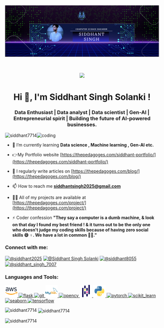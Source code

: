 ![logo](https://github.com/siddhant7714/siddhant7714/blob/main/Github%20Banner.png)
<h1 align="center">
    <img src="https://readme-typing-svg.herokuapp.com/?font=Righteous&size=35&center=true&vCenter=true&width=500&height=70&duration=4000&lines=Hi+There!+👋;+I'm+Siddhant+Singh!;" />
</h1>

<h1 align="center">Hi 👋, I'm Siddhant Singh Solanki !</h1>
<h3 align="center">Data Enthusiast | Data analyst | Data scientist | Gen-AI | Entrepreneurial spirit | Building the future of AI-powered businesses.</h3>

<img align="right" alt="coding" width="400" src="https://repository-images.githubusercontent.com/462900780/0a10af70-6cbf-46df-9071-0ff586a3b1d6">

<p align="left"> <img src="https://komarev.com/ghpvc/?username=siddhant7714&label=Profile%20views&color=0e75b6&style=flat" alt="siddhant7714" /> </p>

- 🌱 I’m currently learning **Data science , Machine learning , Gen-AI etc.**

- 👉My Portfolio website [https://thepedagoges.com/siddhant-portfolio/](https://thepedagoges.com/siddhant-portfolio/)

- 📝 I regularly write articles on [https://thepedagoges.com/blog/](https://thepedagoges.com/blog/)

- 📫 How to reach me **siddhantsingh2025@gmail.com**

- 👨‍💻 All of my projects are available at [https://thepedagoges.com/project/](https://thepedagoges.com/project/)

- ⚡ Coder confession **"They say a computer is a dumb machine, & look on that day I found my best friend ! & it turns out to be the only one who doesn't judge my coding skills because of having zero social skills 😄 ‍♀️. We have a lot in common 🤷‍♂️."**

<h3 align="left">Connect with me:</h3>
<p align="left">
<a href="https://twitter.com/@siddhant2025" target="blank"><img align="center" src="https://raw.githubusercontent.com/rahuldkjain/github-profile-readme-generator/master/src/images/icons/Social/twitter.svg" alt="@siddhant2025" height="30" width="40" /></a>
<a href="https://www.linkedin.com/in/siddhant-singh-solanki-8267a722a/?utm_source=share&utm_campaign=share_via&utm_content=profile&utm_medium=android_apphttps://www.linkedin.com/in/siddhant-singh-solanki-8267a722a?utm_source=share&utm_campaign=share_via&utm_content=profile&utm_medium=android_app" target="_blank"><img align="center" src="https://raw.githubusercontent.com/rahuldkjain/github-profile-readme-generator/master/src/images/icons/Social/linked-in-alt.svg" alt="@Siddhant Singh Solanki" height="30" width="40" /></a>
<a href="https://kaggle.com/@siddhant8055" target="blank"><img align="center" src="https://raw.githubusercontent.com/rahuldkjain/github-profile-readme-generator/master/src/images/icons/Social/kaggle.svg" alt="@siddhant8055" height="30" width="40" /></a>
<a href="https://www.instagram.com/siddhant_singh_7007/" target="blank"><img align="center" src="https://raw.githubusercontent.com/rahuldkjain/github-profile-readme-generator/master/src/images/icons/Social/instagram.svg" alt="@siddhant_singh_7007" height="30" width="40" /></a>
</p>

<h3 align="left">Languages and Tools:</h3>
<p align="left"> <a href="https://aws.amazon.com" target="_blank" rel="noreferrer"> <img src="https://raw.githubusercontent.com/devicons/devicon/master/icons/amazonwebservices/amazonwebservices-original-wordmark.svg" alt="aws" width="40" height="40"/> </a> <a href="https://flask.palletsprojects.com/" target="_blank" rel="noreferrer"> <img src="https://www.vectorlogo.zone/logos/pocoo_flask/pocoo_flask-icon.svg" alt="flask" width="40" height="40"/> </a> <a href="https://git-scm.com/" target="_blank" rel="noreferrer"> <img src="https://www.vectorlogo.zone/logos/git-scm/git-scm-icon.svg" alt="git" width="40" height="40"/> </a> <a href="https://www.mysql.com/" target="_blank" rel="noreferrer"> <img src="https://raw.githubusercontent.com/devicons/devicon/master/icons/mysql/mysql-original-wordmark.svg" alt="mysql" width="40" height="40"/> </a> <a href="https://opencv.org/" target="_blank" rel="noreferrer"> <img src="https://www.vectorlogo.zone/logos/opencv/opencv-icon.svg" alt="opencv" width="40" height="40"/> </a> <a href="https://pandas.pydata.org/" target="_blank" rel="noreferrer"> <img src="https://raw.githubusercontent.com/devicons/devicon/2ae2a900d2f041da66e950e4d48052658d850630/icons/pandas/pandas-original.svg" alt="pandas" width="40" height="40"/> </a> <a href="https://www.python.org" target="_blank" rel="noreferrer"> <img src="https://raw.githubusercontent.com/devicons/devicon/master/icons/python/python-original.svg" alt="python" width="40" height="40"/> </a> <a href="https://pytorch.org/" target="_blank" rel="noreferrer"> <img src="https://www.vectorlogo.zone/logos/pytorch/pytorch-icon.svg" alt="pytorch" width="40" height="40"/> </a> <a href="https://scikit-learn.org/" target="_blank" rel="noreferrer"> <img src="https://upload.wikimedia.org/wikipedia/commons/0/05/Scikit_learn_logo_small.svg" alt="scikit_learn" width="40" height="40"/> </a> <a href="https://seaborn.pydata.org/" target="_blank" rel="noreferrer"> <img src="https://seaborn.pydata.org/_images/logo-mark-lightbg.svg" alt="seaborn" width="40" height="40"/> </a> <a href="https://www.tensorflow.org" target="_blank" rel="noreferrer"> <img src="https://www.vectorlogo.zone/logos/tensorflow/tensorflow-icon.svg" alt="tensorflow" width="40" height="40"/> </a> </p>

<p><img align="left" src="https://github-readme-stats.vercel.app/api/top-langs?username=siddhant7714&show_icons=true&locale=en&layout=compact" alt="siddhant7714" /></p>

<p>&nbsp;<img align="center" src="https://github-readme-stats.vercel.app/api?username=siddhant7714&show_icons=true&locale=en" alt="siddhant7714" /></p>

<p><img align="center" src="https://github-readme-streak-stats.herokuapp.com/?user=siddhant7714&" alt="siddhant7714" /></p>
